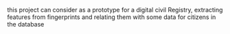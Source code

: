 this project can consider as a prototype for a digital civil Registry, extracting features from fingerprints and relating them with some data for citizens in the database
